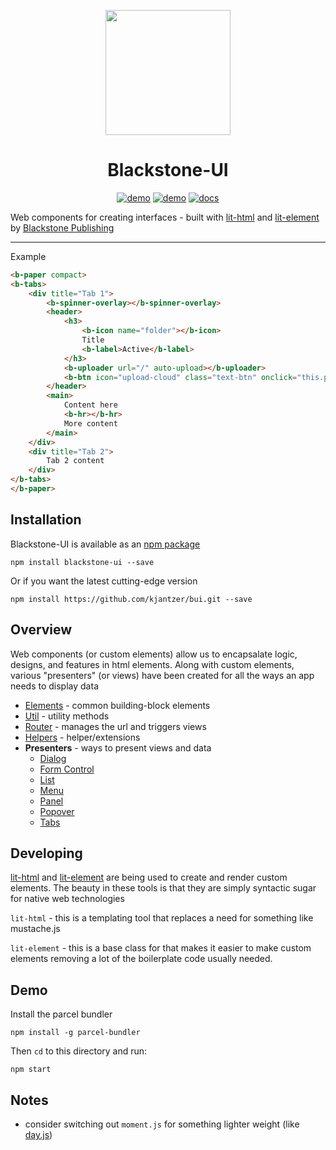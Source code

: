 <p align="center">
  <a href="https://github.com/kjantzer/bui" rel="noopener" target="_blank">
    <img width="200" src="https://i.imgur.com/MZ8wSL8.png"/>
  </a>
</p>

<h1 align="center">Blackstone-UI</h1>

<div align="center">

[![demo](https://img.shields.io/badge/npm-v1.1.0-blue)](https://www.npmjs.com/package/blackstone-ui)
[![demo](https://img.shields.io/badge/-Demo-blue)](https://bui.js.org)
[![docs](https://img.shields.io/badge/-Documentation-black)](https://bui.js.org/docs/)

</div>

Web components for creating interfaces - built with [lit-html](https://lit-html.polymer-project.org/) and [lit-element](https://lit-element.polymer-project.org/) by [Blackstone Publishing](https://blackstonepublishing.com)

***

Example 
```html
<b-paper compact>
<b-tabs>
    <div title="Tab 1">
        <b-spinner-overlay></b-spinner-overlay>
        <header>
            <h3>
                <b-icon name="folder"></b-icon> 
                Title
                <b-label>Active</b-label>
            </h3>
            <b-uploader url="/" auto-upload></b-uploader>
            <b-btn icon="upload-cloud" class="text-btn" onclick="this.previousElementSibling.selectFile()">Upload</b-btn>
        </header>
        <main>
            Content here
            <b-hr></b-hr>
            More content
        </main>
    </div>
    <div title="Tab 2">
        Tab 2 content
    </div>
</b-tabs>
</b-paper>
```

<!--
<b-paper compact>
<b-tabs>
    <div title="Tab 1">
        <b-spinner-overlay></b-spinner-overlay>
        <header>
            <h3>
                <b-icon name="folder"></b-icon> 
                Title
                <b-label>Active</b-label>
            </h3>
            <b-uploader url="/" auto-upload></b-uploader>
            <b-btn icon="upload-cloud" class="text-btn" onclick="this.previousElementSibling.selectFile()">Upload</b-btn>
        </header>
        <main>
            Content here
            <b-hr></b-hr>
            More content
        </main>
    </div>
    <div title="Tab 2">
        Tab 2 content
    </div>
</b-tabs>
</b-paper>
-->

## Installation
Blackstone-UI is available as an [npm package](https://www.npmjs.com/package/blackstone-ui)

```
npm install blackstone-ui --save
```

Or if you want the latest cutting-edge version

```
npm install https://github.com/kjantzer/bui.git --save
```

## Overview

Web components (or custom elements) allow us to encapsalate
logic, designs, and features in html elements. Along with custom
elements, various "presenters" (or views) have been created
for all the ways an app needs to display data

- [Elements](./elements/README.md) - common building-block elements 
- [Util](./util/README.md) - utility methods
- [Router](./router/README.md) - manages the url and triggers views
- [Helpers](./elements/README.md) - helper/extensions
- **Presenters** - ways to present views and data
    - [Dialog](./presenters/dialog/README.md)
    - [Form Control](./presenters/form-control/README.md)
    - [List](./presenters/list/README.md)
    - [Menu](./presenters/menu/README.md)
    - [Panel](./presenters/panel/README.md)
    - [Popover](./presenters/popover/README.md)
    - [Tabs](./presenters/tabs/README.md)

## Developing

[lit-html](https://lit-html.polymer-project.org) and [lit-element](https://lit-element.polymer-project.org)
are being used to create and render custom elements. The beauty in these tools
is that they are simply syntactic sugar for native web technologies

`lit-html` - this is a templating tool that replaces a need for something like mustache.js

`lit-element` - this is a base class for that makes it easier to make custom elements removing
a lot of the boilerplate code usually needed.

## Demo

Install the parcel bundler

```
npm install -g parcel-bundler
```

Then `cd` to this directory and run:

```
npm start
```

## Notes
- consider switching out `moment.js` for something lighter weight (like [day.js](https://day.js.org/))